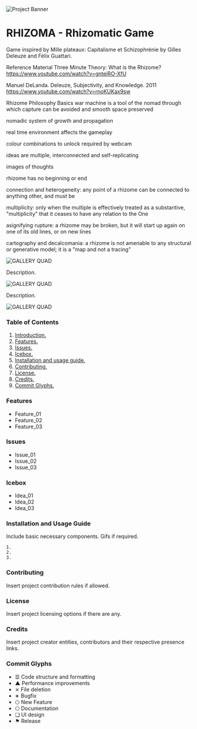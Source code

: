 ![Project Banner](/assets/template_visuals/temp-banner.png)

<a name="intro"></a>
# RHIZOMA - Rhizomatic Game
Game inspired by Mille plateaux: Capitalisme et Schizophrénie by Gilles Deleuze and Félix Guattari.

Reference Material
Three Minute Theory: What is the Rhizome? https://www.youtube.com/watch?v=gnteiRO-XfU

Manuel DeLanda. Deleuze, Subjectivity, and Knowledge. 2011 https://www.youtube.com/watch?v=rnoKUKax9sw

Rhizome Philosophy Basics
war machine is a tool of the nomad through which capture can be avoided and smooth space preserved

nomadic system of growth and propagation

real time environment affects the gameplay

colour combinations to unlock required by webcam

ideas are multiple, interconnected and self-replicating

images of thoughts

rhizome has no beginning or end

connection and heterogeneity: any point of a rhizome can be connected to anything other, and must be

multiplicity: only when the multiple is effectively treated as a substantive, "multiplicity" that it ceases to have any relation to the One

asignifying rupture: a rhizome may be broken, but it will start up again on one of its old lines, or on new lines

cartography and decalcomania: a rhizome is not amenable to any structural or generative model; it is a "map and not a tracing"

![GALLERY QUAD](/assets/template_visuals/temp-dual-gallery.png)

Description.

![GALLERY QUAD](/assets/template_visuals/temp-triple-gallery.png)

Description.

![GALLERY QUAD](/assets/template_visuals/temp-quad-gallery.png)

### Table of Contents
1. [Introduction.](#intro)
2. [Features.](#features)
3. [Issues.](#issues)
4. [Icebox.](#icebox)
5. [Installation and usage guide.](#install)
6. [Contributing.](#contribute)
7. [License.](#license)
8. [Credits.](#credits)
9. [Commit Glyphs.](#glyphs)

<a name="features"></a>
### Features
+ Feature_01
+ Feature_02
+ Feature_03

<a name="issues"></a>
### Issues
+ Issue_01
+ Issue_02
+ Issue_03

<a name="icebox"></a>
### Icebox
+ Idea_01
+ Idea_02
+ Idea_03

<a name="install"></a>
### Installation and Usage Guide
Include basic necessary components. Gifs if required.
```
1. 
2. 
3. 
```

<a name="contribute"></a>
### Contributing
Insert project contribution rules if allowed.

<a name="license"></a>
### License
Insert project licensing options if there are any.

<a name="credits"></a>
### Credits
Insert project creator entities, contributors and their respective presence links.

<a name="glyphs"></a>
### Commit Glyphs

+ ☰ Code structure and formatting
+ ▲ Performance improvements
+ ⨯ File deletion
+ ∗ Bugfix
+ ⬡ New Feature
+ ⎔ Documentation
+ ❑ UI design
+ ⚑ Release
